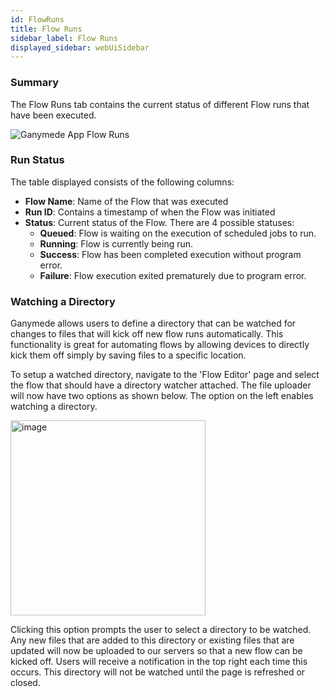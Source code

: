 ```yaml
---
id: FlowRuns
title: Flow Runs
sidebar_label: Flow Runs
displayed_sidebar: webUiSidebar
---
```


### Summary

The Flow Runs tab contains the current status of different Flow runs that have been executed.  

![Ganymede App Flow Runs](https://ganymede-bio.mo.cloudinary.net/apiServer/FlowRuns.png)


### Run Status

The table displayed consists of the following columns:

- **Flow Name**: Name of the Flow that was executed
- **Run ID**: Contains a timestamp of when the Flow was initiated
- **Status**: Current status of the Flow.  There are 4 possible statuses:
  - **Queued**: Flow is waiting on the execution of scheduled jobs to run.
  - **Running**: Flow is currently being run.
  - **Success**: Flow has been completed execution without program error.
  - **Failure**: Flow execution exited prematurely due to program error.

### Watching a Directory
Ganymede allows users to define a directory that can be watched for changes to files that will kick off new flow runs automatically. This functionality is great for automating flows by allowing devices to directly kick them off simply by saving files to a specific location.

To setup a watched directory, navigate to the 'Flow Editor' page and select the flow that should have a directory watcher attached. The file uploader will now have two options as shown below. The option on the left enables watching a directory. 

<img width="312" alt="image" src="https://user-images.githubusercontent.com/111307862/192582099-97bb6e39-1726-4fb9-b09d-8c76a6f9796e.png">

Clicking this option prompts the user to select a directory to be watched. Any new files that are added to this directory or existing files that are updated will now be uploaded to our servers so that a new flow can be kicked off. Users will receive a notification in the top right each time this occurs. This directory will not be watched until the page is refreshed or closed.
